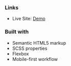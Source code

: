 
### Links

- Live Site: [Demo](https://equalizer-landing-page-pink.vercel.app/)

### Built with

- Semantic HTML5 markup
- SCSS properties
- Flexbox
- Mobile-first workflow

 
